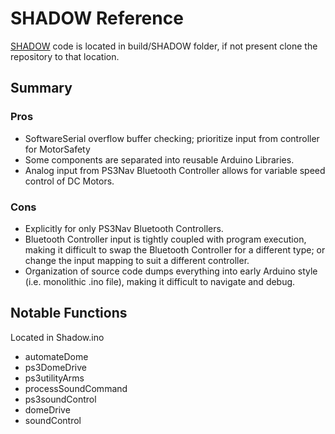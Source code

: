 # SHADOW Reference

[SHADOW](https://gitlab.com/darren-blum/SHADOW) code is located in build/SHADOW folder, if not present clone the repository to that location.

## Summary

### Pros

- SoftwareSerial overflow buffer checking; prioritize input from controller for MotorSafety
- Some components are separated into reusable Arduino Libraries.
- Analog input from PS3Nav Bluetooth Controller allows for variable speed control of DC Motors.

### Cons

- Explicitly for only PS3Nav Bluetooth Controllers.
- Bluetooth Controller input is tightly coupled with program execution, making it difficult to swap the Bluetooth Controller for a different type; or change the input mapping to suit a different controller.
- Organization of source code dumps everything into early Arduino style (i.e. monolithic .ino file), making it difficult to navigate and debug.

## Notable Functions

Located in Shadow.ino

- automateDome
- ps3DomeDrive
- ps3utilityArms
- processSoundCommand
- ps3soundControl
- domeDrive
- soundControl
